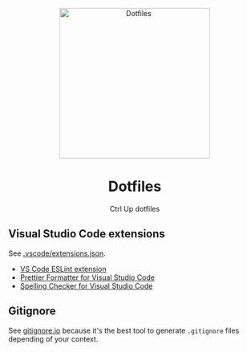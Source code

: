 <p align="center">
  <img
    width="300px"
    src="https://user-images.githubusercontent.com/26886259/155976134-6ca05f2d-1001-443b-ab5c-3fb77a555f7b.png"
    alt="Dotfiles" />
</p>

<h1 align="center">Dotfiles</h1>

<p align="center">Ctrl Up dotfiles</p>

## Visual Studio Code extensions

See [.vscode/extensions.json](.vscode/extensions.json).

- [VS Code ESLint extension](https://github.com/Microsoft/vscode-eslint#readme)
- [Prettier Formatter for Visual Studio Code](https://github.com/prettier/prettier-vscode#readme)
- [Spelling Checker for Visual Studio Code](https://github.com/streetsidesoftware/vscode-spell-checker#readme)

## Gitignore

See [gitignore.io](https://gitignore.io/) because it's the best tool to generate `.gitignore` files depending of your context.
